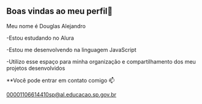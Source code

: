 ## Boas vindas ao meu perfil💙

Meu nome é Douglas Alejandro

-Estou estudando no Alura

-Estou me desenvolvendo na linguagem JavaScript

-Utilizo esse espaço para minha organização e compartilhamento dos meu projetos desenvolvidos

**Você pode entrar em contato comigo 📫

00001106614410sp@al.educacao.sp.gov.br
